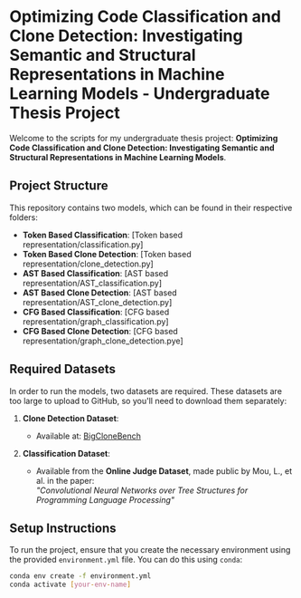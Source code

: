 # Optimizing Code Classification and Clone Detection: Investigating Semantic and Structural Representations in Machine Learning Models - Undergraduate Thesis Project

Welcome to the scripts for my undergraduate thesis project: **Optimizing Code Classification and Clone Detection: Investigating Semantic and Structural Representations in Machine Learning Models**.

## Project Structure

This repository contains two models, which can be found in their respective folders:

- **Token Based Classification**: [Token based representation/classification.py]
- **Token Based Clone Detection**: [Token based representation/clone_detection.py]
- **AST Based Classification**: [AST based representation/AST_classification.py]
- **AST Based Clone Detection**: [AST based representation/AST_clone_detection.py]
- **CFG Based Classification**: [CFG based representation/graph_classification.py]
- **CFG Based Clone Detection**: [CFG based representation/graph_clone_detection.pye]

## Required Datasets

In order to run the models, two datasets are required. These datasets are too large to upload to GitHub, so you'll need to download them separately:

1. **Clone Detection Dataset**: 
   - Available at: [BigCloneBench](https://github.com/clonebench/BigCloneBench)

2. **Classification Dataset**: 
   - Available from the **Online Judge Dataset**, made public by Mou, L., et al. in the paper:  
     *"Convolutional Neural Networks over Tree Structures for Programming Language Processing"*

## Setup Instructions

To run the project, ensure that you create the necessary environment using the provided `environment.yml` file. You can do this using `conda`:

```bash
conda env create -f environment.yml
conda activate [your-env-name]
```


